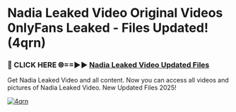 # Nadia Leaked Video Original Videos 0nlyFans Leaked - Files Updated! (4qrn)

<h3>🔴 CLICK HERE 🌐==►► <a href="https://tinyurl.com/x26r9saj" rel="nofollow">Nadia Leaked Video Updated Files</a></h3>

Get Nadia Leaked Video and all content. Now you can access all videos and pictures of Nadia Leaked Video. New Updated Files 2025!

[![4qrn](https://i.imgur.com/LkgZPqh.gif)](https://tinyurl.com/x26r9saj)
